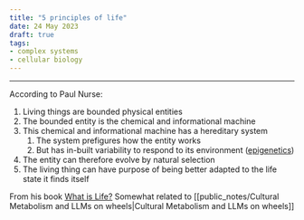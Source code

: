 ```yaml
---
title: "5 principles of life"
date: 24 May 2023
draft: true
tags:
- complex systems
- cellular biology
---
```

---
According to Paul Nurse:

1. Living things are bounded physical entities
2. The bounded entity is the chemical and informational machine
3. This chemical and informational machine has a hereditary system
	1. The system prefigures how the entity works
	2. But has in-built variability to respond to its environment ([epigenetics](https://en.wikipedia.org/wiki/Epigenetics))
4. The entity can therefore evolve by natural selection
5. The living thing can have purpose of being better adapted to the life state it finds itself

From his book [What is Life?](https://www.waterstones.com/book/what-is-life/paul-nurse/9781788451406)
Somewhat related to [[public_notes/Cultural Metabolism and LLMs on wheels|Cultural Metabolism and LLMs on wheels]]
